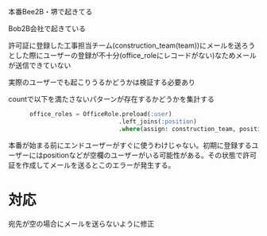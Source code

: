 本番Bee2B・堺で起きてる

Bob2B会社で起きている

許可証に登録した工事担当チーム(construction_team(team))にメールを送ろうとした際にユーザーの登録が不十分(office_roleにレコードがない)なためメールが送信できていない

実際のユーザーでも起こりうるかどうかは検証する必要あり

countで以下を満たさないパターンが存在するかどうかを集計する
```sql
      office_roles = OfficeRole.preload(:user)
                               .left_joins(:position)
                               .where(assign: construction_team, positions: { name: %w[TL/係長 班長/チーフ 工事担当] })
```


本番が始まる前にエンドユーザーがすぐに使うわけじゃない。初期に登録するユーザーにはpositionなどが空欄のユーザーがいる可能性がある。その状態で許可証を作成してメールを送るとこのエラーが発生する。


# 対応
宛先が空の場合にメールを送らないように修正
